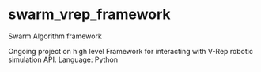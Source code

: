 # swarm_vrep_framework
Swarm Algorithm framework


Ongoing project on high level Framework for interacting with V-Rep robotic simulation API.
Language: Python
